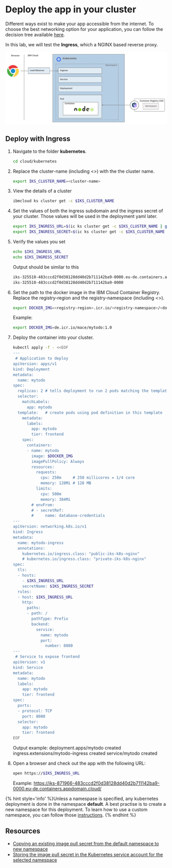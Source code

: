 # Deploy the app in your cluster

Different ways exist to make your app accessible from the internet. To choose the best networking option for your application, you can follow the decision tree available [here](https://cloud.ibm.com/docs/containers?topic=containers-cs_network_planning).

In this lab, we will test the **Ingress**, which a NGINX based reverse proxy.

![architecture](./images/k8s-yaml.png)

## Deploy with Ingress

1. Navigate to the folder **kubernetes**.

    ```sh
    cd cloud/kubernetes
    ```

1. Replace the cluster-name (including <>) with the the cluster name.

    ```sh
    export IKS_CLUSTER_NAME=<cluster-name>
    ```

1. View the details of a cluster

    ```sh
    ibmcloud ks cluster get -c $IKS_CLUSTER_NAME
    ```

1. Set the values of both the ingress subdomain and the ingress secret of your cluster. Those values will be used in the deployment yaml later.

    ```sh
    export IKS_INGRESS_URL=$(ic ks cluster get -c $IKS_CLUSTER_NAME | grep "Ingress Subdomain" | awk '{print tolower($3)}')
    export IKS_INGRESS_SECRET=$(ic ks cluster get -c $IKS_CLUSTER_NAME | grep "Ingress Secret" | awk '{print tolower($3)}')
    ```

1. Verify the values you set

    ```sh
    echo $IKS_INGRESS_URL
    echo $IKS_INGRESS_SECRET
    ```

    Output should be similar to this

    ```txt
    iks-325510-483cccd2f0d38128dd40d2b711142ba9-0000.eu-de.containers.appdomain.cloud
    iks-325510-483cccd2f0d38128dd40d2b711142ba9-0000
    ```

1. Set the path to the docker image in the IBM Cloud Container Registry. Replace the registry-region and the registry-namespace (including <>).

    ```sh
    export DOCKER_IMG=<registry-region>.icr.io/<registry-namespace>/<docker-image-name>:<docker-tag>
    ```
  
    Example:

    ```sh
    export DOCKER_IMG=de.icr.io/mace/mytodo:1.0
    ```

1. Deploy the container into your cluster.
  
    ```sh
    kubectl apply -f - <<EOF
    ---
     # Application to deploy
    apiVersion: apps/v1
    kind: Deployment
    metadata:
      name: mytodo
    spec:
      replicas: 2 # tells deployment to run 2 pods matching the template
      selector:
        matchLabels:
          app: mytodo
      template:   # create pods using pod definition in this template
        metadata:
          labels:
            app: mytodo
            tier: frontend
        spec:
          containers:
          - name: mytodo
            image: $DOCKER_IMG
            imagePullPolicy: Always
            resources:
              requests:
                cpu: 250m     # 250 millicores = 1/4 core
                memory: 128Mi # 128 MB
              limits:
                cpu: 500m
                memory: 384Mi
            # envFrom:
            # - secretRef:
            #     name: database-credentials    
    ---
    apiVersion: networking.k8s.io/v1
    kind: Ingress
    metadata:
      name: mytodo-ingress
      annotations:
        kubernetes.io/ingress.class: "public-iks-k8s-nginx"
        # kubernetes.io/ingress.class: "private-iks-k8s-nginx"
    spec:
      tls:
      - hosts:
        - $IKS_INGRESS_URL
        secretName: $IKS_INGRESS_SECRET
      rules:
      - host: $IKS_INGRESS_URL
        http:
          paths:
          - path: /
            pathType: Prefix
            backend:
              service:
                name: mytodo
                port:
                  number: 8080
    ---
     # Service to expose frontend
    apiVersion: v1
    kind: Service
    metadata:
      name: mytodo
      labels:
        app: mytodo
        tier: frontend
    spec:
      ports:
      - protocol: TCP
        port: 8080
      selector:
        app: mytodo
        tier: frontend
    EOF
    ```

    Output example:
    deployment.apps/mytodo created
    ingress.extensions/mytodo-ingress created
    service/mytodo created

1. Open a browser and check out the app with the following URL:

    ```sh
    open https://$IKS_INGRESS_URL
    ```
  
    Example:
    https://iks-871966-483cccd2f0d38128dd40d2b711142ba9-0000.eu-de.containers.appdomain.cloud/

{% hint style='info' %}Unless a namespase is specified, any kubernetes deployment is done in the namespace **default**. A best practise is to create a new namespace for this deployment. To learn how to use a custom namespace, you can follow those [instructions](./deploy-app-custom-ns). {% endhint %}

## Resources

* [Copying an existing image pull secret from the default namespace to new namespace](https://cloud.ibm.com/docs/containers?topic=containers-registry#copy_imagePullSecret)
* [Storing the image pull secret in the Kubernetes service account for the selected namespace](https://cloud.ibm.com/docs/containers?topic=containers-registry#store_imagePullSecret)